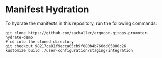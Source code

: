 # Manifest Hydration

To hydrate the manifests in this repository, run the following commands:

```shell
git clone https://github.com/zachaller/argocon-gitops-promoter-hydrate-demo
# cd into the cloned directory
git checkout 98217ca81f9ecca05cb9f880b4b766dd05880c26
kustomize build ./user-configuration/staging/integration
```
